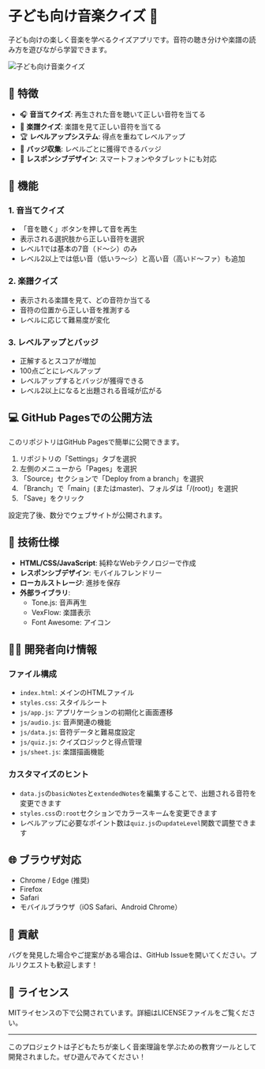 # 子ども向け音楽クイズ 🎵

子ども向けの楽しく音楽を学べるクイズアプリです。音符の聴き分けや楽譜の読み方を遊びながら学習できます。

![子ども向け音楽クイズ](https://raw.githubusercontent.com/username/music-quiz-kids/main/screenshot.png)

## 📌 特徴

- 🎧 **音当てクイズ**: 再生された音を聴いて正しい音符を当てる
- 🎼 **楽譜クイズ**: 楽譜を見て正しい音符を当てる
- 🏆 **レベルアップシステム**: 得点を重ねてレベルアップ
- 💫 **バッジ収集**: レベルごとに獲得できるバッジ
- 📱 **レスポンシブデザイン**: スマートフォンやタブレットにも対応

## 🎯 機能

### 1. 音当てクイズ
- 「音を聴く」ボタンを押して音を再生
- 表示される選択肢から正しい音符を選択
- レベル1では基本の7音（ド〜シ）のみ
- レベル2以上では低い音（低いラ〜シ）と高い音（高いド〜ファ）も追加

### 2. 楽譜クイズ
- 表示される楽譜を見て、どの音符か当てる
- 音符の位置から正しい音を推測する
- レベルに応じて難易度が変化

### 3. レベルアップとバッジ
- 正解するとスコアが増加
- 100点ごとにレベルアップ
- レベルアップするとバッジが獲得できる
- レベル2以上になると出題される音域が広がる

## 💻 GitHub Pagesでの公開方法

このリポジトリはGitHub Pagesで簡単に公開できます。

1. リポジトリの「Settings」タブを選択
2. 左側のメニューから「Pages」を選択
3. 「Source」セクションで「Deploy from a branch」を選択
4. 「Branch」で「main」(またはmaster)、フォルダは「/(root)」を選択
5. 「Save」をクリック

設定完了後、数分でウェブサイトが公開されます。

## 🔧 技術仕様

- **HTML/CSS/JavaScript**: 純粋なWebテクノロジーで作成
- **レスポンシブデザイン**: モバイルフレンドリー
- **ローカルストレージ**: 進捗を保存
- **外部ライブラリ**:
  - Tone.js: 音声再生
  - VexFlow: 楽譜表示
  - Font Awesome: アイコン

## 👩‍💻 開発者向け情報

### ファイル構成

- `index.html`: メインのHTMLファイル
- `styles.css`: スタイルシート
- `js/app.js`: アプリケーションの初期化と画面遷移
- `js/audio.js`: 音声関連の機能
- `js/data.js`: 音符データと難易度設定
- `js/quiz.js`: クイズロジックと得点管理
- `js/sheet.js`: 楽譜描画機能

### カスタマイズのヒント

- `data.js`の`basicNotes`と`extendedNotes`を編集することで、出題される音符を変更できます
- `styles.css`の`:root`セクションでカラースキームを変更できます
- レベルアップに必要なポイント数は`quiz.js`の`updateLevel`関数で調整できます

## 🌐 ブラウザ対応

- Chrome / Edge (推奨)
- Firefox
- Safari
- モバイルブラウザ（iOS Safari、Android Chrome）

## 🤝 貢献

バグを発見した場合やご提案がある場合は、GitHub Issueを開いてください。プルリクエストも歓迎します！

## 📃 ライセンス

MITライセンスの下で公開されています。詳細はLICENSEファイルをご覧ください。

---

このプロジェクトは子どもたちが楽しく音楽理論を学ぶための教育ツールとして開発されました。ぜひ遊んでみてください！
